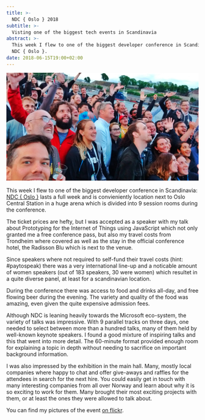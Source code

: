 ```yaml
---
title: >-
  NDC { Oslo } 2018
subtitle: >-
  Visting one of the biggest tech events in Scandinavia
abstract: >-
  This week I flew to one of the biggest developer conference in Scandinavia:
  NDC { Oslo }.
date: 2018-06-15T19:00+02:00
---
```


![NDC { Oslo } 2018](../media/ndc-oslo-2018.jpg)

This week I flew to one of the biggest developer conference in Scandinavia:
[NDC { Oslo }](https://ndcoslo.com/) lasts a full week and is convieniently
location next to Oslo Central Station in a huge arena which is divided into 9
session rooms during the conference.

The ticket prices are hefty, but I was accepted as a speaker with my talk about
Prototyping for the Internet of Things using JavaScript which not only granted
me a free conference pass, but also my travel costs from Trondheim where covered
as well as the stay in the official conference hotel, the Radisson Blu which is
next to the venue.

Since speakers where not required to self-fund their travel costs (hint:
#paytospeak) there was a very international line-up and a noticable amount of
women speakers (out of 183 speakers, 30 were women) which resultet in a quite
diverse panel, at least for a scandinavian location.

During the conference there was access to food and drinks all-day, and free
flowing beer during the evening. The variety and quality of the food was
amazing, even given the quite expensive admission fees.

Although NDC is leaning heavily towards the Microsoft eco-system, the variety of
talks was impressive. With 9 parallel tracks on three days, one needed to select
between more than a hundred talks, many of them held by well-known keynote
speakers. I found a good mixture of inspiring talks and this that went into more
detail. The 60-minute format provided enough room for explaining a topic in
depth without needing to sacrifice on important background information.

I was also impressed by the exhibition in the main hall. Many, mostly local
companies where happy to chat and offer give-aways and raffles for the attendees
in search for the next hire. You could easily get in touch with many interesting
companies from all over Norway and learn about why it is so exciting to work for
them. Many brought their most exciting projects with them, or at least the ones
they were allowed to talk about.

You can find my pictures of the event
[on flickr](https://www.flickr.com/photos/tacker/albums/72157696327014471).
